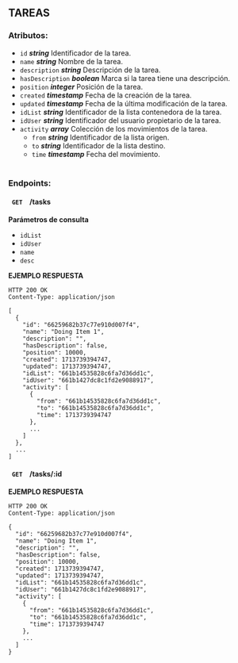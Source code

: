 ## TAREAS

### Atributos:
- `id` **_string_** Identificador de la tarea.
- `name` **_string_** Nombre de la tarea.
- `description` **_string_** Descripción de la tarea.
- `hasDescription` **_boolean_** Marca si la tarea tiene una descripción.
- `position` **_integer_** Posición de la tarea.
- `created` **_timestamp_** Fecha de la creación de la tarea.
- `updated` **_timestamp_** Fecha de la última modificación de la tarea.
- `idList` **_string_** Identificador de la lista contenedora de la tarea.
- `idUser` **_string_** Identificador del usuario propietario de la tarea.
- `activity` **_array_** Colección de los movimientos de la tarea.
  - `from` **_string_** Identificador de la lista origen.
  - `to` **_string_** Identificador de la lista destino.
  - `time` **_timestamp_** Fecha del movimiento.
<br><br>

### Endpoints:<br>

#### **`  GET  `**&ensp;**/tasks**

**Parámetros de consulta**
- `idList`
- `idUser`
- `name`
- `desc`

**EJEMPLO RESPUESTA**<br>

```
HTTP 200 OK
Content-Type: application/json

[
  {
    "id": "66259682b37c77e910d007f4",
    "name": "Doing Item 1",
    "description": "",
    "hasDescription": false,
    "position": 10000,
    "created": 1713739394747,
    "updated": 1713739394747,
    "idList": "661b14535828c6fa7d36dd1c",
    "idUser": "661b1427dc8c1fd2e9088917",
    "activity": [
      {
        "from": "661b14535828c6fa7d36dd1c",
        "to": "661b14535828c6fa7d36dd1c",
        "time": 1713739394747
      },
      ...
    ]
  },
  ...
]
```

#### **`  GET  `**&ensp;**/tasks/:id**

**EJEMPLO RESPUESTA**<br>

```
HTTP 200 OK
Content-Type: application/json

{
  "id": "66259682b37c77e910d007f4",
  "name": "Doing Item 1",
  "description": "",
  "hasDescription": false,
  "position": 10000,
  "created": 1713739394747,
  "updated": 1713739394747,
  "idList": "661b14535828c6fa7d36dd1c",
  "idUser": "661b1427dc8c1fd2e9088917",
  "activity": [
    {
      "from": "661b14535828c6fa7d36dd1c",
      "to": "661b14535828c6fa7d36dd1c",
      "time": 1713739394747
    },
    ...
  ]
}
```




